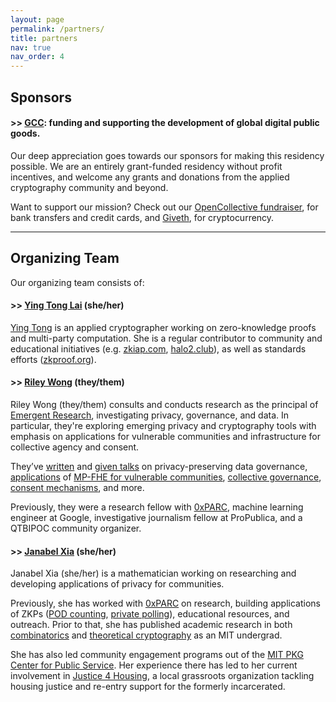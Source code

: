 ```yaml
---
layout: page
permalink: /partners/
title: partners
nav: true
nav_order: 4
---
```


## Sponsors

#### >> [GCC](https://gccofficial.org/): funding and supporting the development of global digital public goods.

Our deep appreciation goes towards our sponsors for making this residency possible. We are an entirely grant-funded residency without profit incentives, and welcome any grants and donations from the applied cryptography community and beyond.

Want to support our mission? Check out our [OpenCollective fundraiser](https://opencollective.com/community-privacy), for bank transfers and credit cards, and [Giveth](https://giveth.io/project/community-privacy-residency), for cryptocurrency.

---

## Organizing Team

Our organizing team consists of:

#### >> [Ying Tong Lai](https://github.com/therealyingtong) (she/her)

[Ying Tong](https://github.com/therealyingtong) is an applied cryptographer working on zero-knowledge proofs and multi-party computation. She is a regular contributor to community and educational initiatives (e.g. [zkiap.com](https://zkiap.com), [halo2.club](https://halo2.club)), as well as standards efforts ([zkproof.org](https://zkproof.org)).

#### >> [Riley Wong](https://www.emergentresearch.net/) (they/them)

Riley Wong (they/them) consults and conducts research as the principal of [Emergent Research](https://emergentresearch.net/), investigating privacy, governance, and data. In particular, they're exploring emerging privacy and cryptography tools with emphasis on applications for vulnerable communities and infrastructure for collective agency and consent.

They’ve [written](https://ash.harvard.edu/resources/privacy-preserving-data-governance/) and [given talks](https://www.rileynwong.com/blog/2024/1/20/talk-privacy-preserving-data-governance-at-the-second-interdisciplinary-workshop-on-reimagining-democracy-iword-2023-harvard-kennedy-school-ash-center) on privacy-preserving data governance, [applications](https://www.emergentresearch.net/mpfhe-reporting) of [MP-FHE for vulnerable communities](https://www.rileynwong.com/blog/2024/11/17/talk-applications-of-mp-fhe-for-vulnerable-communities), [collective governance](https://www.rileynwong.com/blog/2024/3/11/talk-collective-governance-governance-archaeology), [consent mechanisms](https://www.emergentresearch.net/consent-interfaces), and more.

Previously, they were a research fellow with [0xPARC](https://0xparc.org/), machine learning engineer at Google, investigative journalism fellow at ProPublica, and a QTBIPOC community organizer.

#### >> [Janabel Xia](https://www.janabelx.com/) (she/her)

Janabel Xia (she/her) is a mathematician working on researching and developing applications of privacy for communities.

Previously, she has worked with [0xPARC](https://0xparc.org/) on research, building applications of ZKPs ([POD counting](https://github.com/janabel/frog-POD-counting), [private polling](https://github.com/zk-poll/zk-poll)), educational resources, and outreach. Prior to that, she has published academic research in both [combinatorics](https://ecajournal.haifa.ac.il/Volume2024/ECA2024_S2A23.pdf) and [theoretical cryptography](https://eprint.iacr.org/2022/573.pdf) as an MIT undergrad.

She has also led community engagement programs out of the [MIT PKG Center for Public Service](https://pkgcenter.mit.edu/). Her experience there has led to her current involvement in [Justice 4 Housing](https://justice4housing.org/), a local grassroots organization tackling housing justice and re-entry support for the formerly incarcerated.
